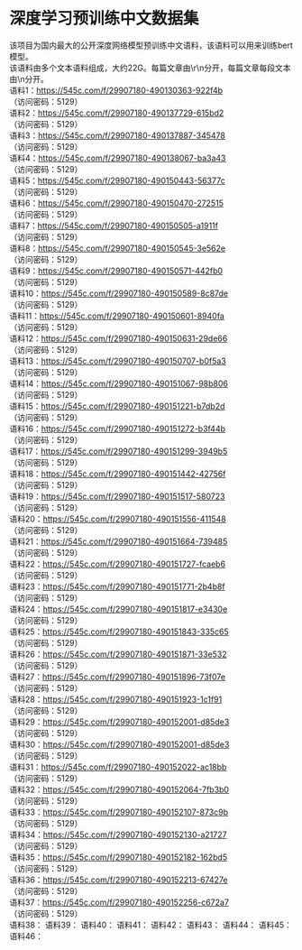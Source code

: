 # 深度学习预训练中文数据集
该项目为国内最大的公开深度网络模型预训练中文语料，该语料可以用来训练bert模型。   
该语料由多个文本语料组成，大约22G。每篇文章由\r\n分开，每篇文章每段文本由\n分开。  
语料1：https://545c.com/f/29907180-490130363-922f4b  
（访问密码：5129）  
语料2：https://545c.com/f/29907180-490137729-615bd2  
（访问密码：5129）  
语料3：https://545c.com/f/29907180-490137887-345478  
（访问密码：5129）  
语料4：https://545c.com/f/29907180-490138067-ba3a43   
（访问密码：5129）   
语料5：https://545c.com/f/29907180-490150443-56377c   
（访问密码：5129）   
语料6：https://545c.com/f/29907180-490150470-272515   
（访问密码：5129）   
语料7：https://545c.com/f/29907180-490150505-a1911f   
（访问密码：5129）  
语料8：https://545c.com/f/29907180-490150545-3e562e   
（访问密码：5129）  
语料9：https://545c.com/f/29907180-490150571-442fb0  
（访问密码：5129）  
语料10：https://545c.com/f/29907180-490150589-8c87de   
（访问密码：5129）  
语料11：https://545c.com/f/29907180-490150601-8940fa  
（访问密码：5129）  
语料12：https://545c.com/f/29907180-490150631-29de66  
（访问密码：5129）  
语料13：https://545c.com/f/29907180-490150707-b0f5a3  
（访问密码：5129）  
语料14：https://545c.com/f/29907180-490151067-98b806  
（访问密码：5129）  
语料15：https://545c.com/f/29907180-490151221-b7db2d  
（访问密码：5129）  
语料16：https://545c.com/f/29907180-490151272-b3f44b  
（访问密码：5129）  
语料17：https://545c.com/f/29907180-490151299-3949b5  
（访问密码：5129）  
语料18：https://545c.com/f/29907180-490151442-42756f  
（访问密码：5129）   
语料19：https://545c.com/f/29907180-490151517-580723  
（访问密码：5129）  
语料20：https://545c.com/f/29907180-490151556-411548  
（访问密码：5129）  
语料21：https://545c.com/f/29907180-490151664-739485  
（访问密码：5129）  
语料22：https://545c.com/f/29907180-490151727-fcaeb6  
（访问密码：5129）  
语料23：https://545c.com/f/29907180-490151771-2b4b8f  
（访问密码：5129）  
语料24：https://545c.com/f/29907180-490151817-e3430e  
（访问密码：5129）  
语料25：https://545c.com/f/29907180-490151843-335c65  
（访问密码：5129）  
语料26：https://545c.com/f/29907180-490151871-33e532  
（访问密码：5129）  
语料27：https://545c.com/f/29907180-490151896-73f07e  
（访问密码：5129）  
语料28：https://545c.com/f/29907180-490151923-1c1f91  
（访问密码：5129）  
语料29：https://545c.com/f/29907180-490152001-d85de3  
（访问密码：5129）  
语料30：https://545c.com/f/29907180-490152001-d85de3  
（访问密码：5129）  
语料31：https://545c.com/f/29907180-490152022-ac18bb  
（访问密码：5129）  
语料32：https://545c.com/f/29907180-490152064-7fb3b0  
（访问密码：5129）  
语料33：https://545c.com/f/29907180-490152107-873c9b  
（访问密码：5129）  
语料34：https://545c.com/f/29907180-490152130-a21727  
（访问密码：5129）  
语料35：https://545c.com/f/29907180-490152182-162bd5  
（访问密码：5129）  
语料36：https://545c.com/f/29907180-490152213-67427e  
（访问密码：5129）  
语料37：https://545c.com/f/29907180-490152256-c672a7  
（访问密码：5129）  
语料38：
语料39：
语料40：
语料41：
语料42：
语料43：
语料44：
语料45：
语料46：
